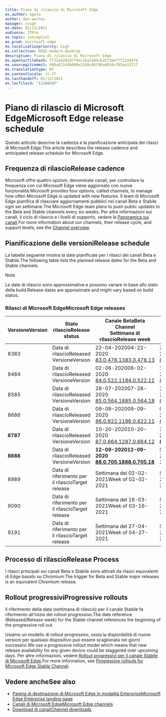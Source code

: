 ```yaml
---
title: Piano di rilascio di Microsoft Edge
ms.author: aguta
author: dan-wesley
manager: srugh
ms.date: 01/13/2021
audience: ITPro
ms.topic: conceptual
ms.prod: microsoft-edge
ms.localizationpriority: high
ms.collection: M365-modern-desktop
description: Piano di rilascio di Microsoft Edge
ms.openlocfilehash: ff32a4292d7f9dc26a7d89cb35f26477f22a91f4
ms.sourcegitcommit: 498a62144b099a1198c06f98ad010cf95aa33727
ms.translationtype: HT
ms.contentlocale: it-IT
ms.lasthandoff: 01/13/2021
ms.locfileid: "11268247"
---
```

# <span data-ttu-id="e93d5-103">Piano di rilascio di Microsoft Edge</span><span class="sxs-lookup"><span data-stu-id="e93d5-103">Microsoft Edge release schedule</span></span>

<span data-ttu-id="e93d5-104">Questo articolo descrive la cadenza e la pianificazione anticipata dei rilasci di Microsoft Edge.</span><span class="sxs-lookup"><span data-stu-id="e93d5-104">This article describes the release cadence and anticipated release schedule for Microsoft Edge.</span></span>

## <span data-ttu-id="e93d5-105">Frequenza di rilascio</span><span class="sxs-lookup"><span data-stu-id="e93d5-105">Release cadence</span></span>

<span data-ttu-id="e93d5-106">Microsoft offre quattro opzioni, denominate canali, per controllare la frequenza con cui Microsoft Edge viene aggiornato con nuove funzionalità.</span><span class="sxs-lookup"><span data-stu-id="e93d5-106">Microsoft provides four options, called channels, to manage how often Microsoft Edge is updated with new features.</span></span> <span data-ttu-id="e93d5-107">Il team di Microsoft Edge pianifica di rilasciare aggiornamenti pubblici nei canali Beta e Stabile ogni sei settimane.</span><span class="sxs-lookup"><span data-stu-id="e93d5-107">The Microsoft Edge team plans to push public updates to the Beta and Stable channels every six weeks.</span></span> <span data-ttu-id="e93d5-108">Per altre informazioni sui canali, il ciclo di rilascio e i livelli di supporto, vedere la [Panoramica sui canali](https://docs.microsoft.com/DeployEdge/microsoft-edge-channels#channel-overview).</span><span class="sxs-lookup"><span data-stu-id="e93d5-108">For more information about our channels, their release cycle, and support levels, see the [Channel overview](https://docs.microsoft.com/DeployEdge/microsoft-edge-channels#channel-overview).</span></span>

## <span data-ttu-id="e93d5-109">Pianificazione delle versioni</span><span class="sxs-lookup"><span data-stu-id="e93d5-109">Release schedule</span></span>

<span data-ttu-id="e93d5-110">La tabella seguente mostra la date pianificate per i rilasci dei canali Beta e Stabile.</span><span class="sxs-lookup"><span data-stu-id="e93d5-110">The following table lists the planned release dates for the Beta and Stable channels.</span></span>

> [!NOTE]
> <span data-ttu-id="e93d5-111">Le date di rilascio sono approssimative e possono variare in base allo stato della build.</span><span class="sxs-lookup"><span data-stu-id="e93d5-111">Release dates are approximate and might vary based on build status.</span></span>

### <span data-ttu-id="e93d5-112">Rilasci di Microsoft Edge</span><span class="sxs-lookup"><span data-stu-id="e93d5-112">Microsoft Edge releases</span></span>

| <span data-ttu-id="e93d5-113">Versione</span><span class="sxs-lookup"><span data-stu-id="e93d5-113">Version</span></span> | <span data-ttu-id="e93d5-114">Stato rilascio</span><span class="sxs-lookup"><span data-stu-id="e93d5-114">Release status</span></span> | <span data-ttu-id="e93d5-115">Canale Beta</span><span class="sxs-lookup"><span data-stu-id="e93d5-115">Beta Channel</span></span><br><span data-ttu-id="e93d5-116">Settimana di rilascio</span><span class="sxs-lookup"><span data-stu-id="e93d5-116">Release week</span></span> | <span data-ttu-id="e93d5-117">Canale Stable</span><span class="sxs-lookup"><span data-stu-id="e93d5-117">Stable Channel</span></span><br><span data-ttu-id="e93d5-118">Settimana di rilascio</span><span class="sxs-lookup"><span data-stu-id="e93d5-118">Release week</span></span> |
|---------|-----|------|--------|
| <span data-ttu-id="e93d5-119">83</span><span class="sxs-lookup"><span data-stu-id="e93d5-119">83</span></span> | <span data-ttu-id="e93d5-120">Data di rilascio</span><span class="sxs-lookup"><span data-stu-id="e93d5-120">Released</span></span><br><span data-ttu-id="e93d5-121">Versione</span><span class="sxs-lookup"><span data-stu-id="e93d5-121">Version</span></span> | <span data-ttu-id="e93d5-122">22-04-2020</span><span class="sxs-lookup"><span data-stu-id="e93d5-122">04-22-2020</span></span><br>[<span data-ttu-id="e93d5-123">83.0.478.13</span><span class="sxs-lookup"><span data-stu-id="e93d5-123">83.0.478.13</span></span>](https://docs.microsoft.com/DeployEdge/microsoft-edge-relnote-archive-beta-channel#version-83047813-april-22) | <span data-ttu-id="e93d5-124">21-05-2020</span><span class="sxs-lookup"><span data-stu-id="e93d5-124">05-21-2020</span></span><br> [<span data-ttu-id="e93d5-125">83.0.478.37</span><span class="sxs-lookup"><span data-stu-id="e93d5-125">83.0.478.37</span></span>](https://docs.microsoft.com/DeployEdge/microsoft-edge-relnote-archive-stable-channel#version-83047837-may-21) |
| <span data-ttu-id="e93d5-126">84</span><span class="sxs-lookup"><span data-stu-id="e93d5-126">84</span></span> | <span data-ttu-id="e93d5-127">Data di rilascio</span><span class="sxs-lookup"><span data-stu-id="e93d5-127">Released</span></span><br><span data-ttu-id="e93d5-128">Versione</span><span class="sxs-lookup"><span data-stu-id="e93d5-128">Version</span></span> | <span data-ttu-id="e93d5-129">02-06-2020</span><span class="sxs-lookup"><span data-stu-id="e93d5-129">06-02-2020</span></span><br>[<span data-ttu-id="e93d5-130">84.0.522.11</span><span class="sxs-lookup"><span data-stu-id="e93d5-130">84.0.522.11</span></span>](https://docs.microsoft.com/DeployEdge/microsoft-edge-relnote-archive-beta-channel#version-84052211-june-2) | <span data-ttu-id="e93d5-131">16-07-2020</span><span class="sxs-lookup"><span data-stu-id="e93d5-131">07-16-2020</span></span><br> [<span data-ttu-id="e93d5-132">84.0.522.40</span><span class="sxs-lookup"><span data-stu-id="e93d5-132">84.0.522.40</span></span>](https://docs.microsoft.com/DeployEdge/microsoft-edge-relnote-archive-stable-channel#version-84052240-july-16) |
| <span data-ttu-id="e93d5-133">85</span><span class="sxs-lookup"><span data-stu-id="e93d5-133">85</span></span> | <span data-ttu-id="e93d5-134">Data di rilascio</span><span class="sxs-lookup"><span data-stu-id="e93d5-134">Released</span></span><br><span data-ttu-id="e93d5-135">Versione</span><span class="sxs-lookup"><span data-stu-id="e93d5-135">Version</span></span> | <span data-ttu-id="e93d5-136">28-07-2020</span><span class="sxs-lookup"><span data-stu-id="e93d5-136">07-28-2020</span></span><br>[<span data-ttu-id="e93d5-137">85.0.564.18</span><span class="sxs-lookup"><span data-stu-id="e93d5-137">85.0.564.18</span></span>](https://docs.microsoft.com/DeployEdge/microsoft-edge-relnote-archive-beta-channel#version-85056418-july-28)  | <span data-ttu-id="e93d5-138">27-08-2020</span><span class="sxs-lookup"><span data-stu-id="e93d5-138">08-27-2020</span></span><br>[<span data-ttu-id="e93d5-139">85.0.564.41</span><span class="sxs-lookup"><span data-stu-id="e93d5-139">85.0.564.41</span></span>](https://docs.microsoft.com/DeployEdge/microsoft-edge-relnote-stable-channel#version-85056441-august-27) |
| <span data-ttu-id="e93d5-140">86</span><span class="sxs-lookup"><span data-stu-id="e93d5-140">86</span></span> | <span data-ttu-id="e93d5-141">Data di rilascio</span><span class="sxs-lookup"><span data-stu-id="e93d5-141">Released</span></span><br><span data-ttu-id="e93d5-142">Versione</span><span class="sxs-lookup"><span data-stu-id="e93d5-142">Version</span></span> | <span data-ttu-id="e93d5-143">09-09-2020</span><span class="sxs-lookup"><span data-stu-id="e93d5-143">09-09-2020</span></span><br>[<span data-ttu-id="e93d5-144">86.0.622.11</span><span class="sxs-lookup"><span data-stu-id="e93d5-144">86.0.622.11</span></span>](https://docs.microsoft.com/DeployEdge/microsoft-edge-relnote-beta-channel#version-86062211-september-9) | <span data-ttu-id="e93d5-145">09-10-2020</span><span class="sxs-lookup"><span data-stu-id="e93d5-145">10-09-2020</span></span><br>[<span data-ttu-id="e93d5-146">86.0.622.38</span><span class="sxs-lookup"><span data-stu-id="e93d5-146">86.0.622.38</span></span>](https://docs.microsoft.com/deployedge/microsoft-edge-relnote-stable-channel#version-86062238-october-9) |
| **<span data-ttu-id="e93d5-147">87</span><span class="sxs-lookup"><span data-stu-id="e93d5-147">87</span></span>** | <span data-ttu-id="e93d5-148">Data di rilascio</span><span class="sxs-lookup"><span data-stu-id="e93d5-148">Released</span></span><br><span data-ttu-id="e93d5-149">Versione</span><span class="sxs-lookup"><span data-stu-id="e93d5-149">Version</span></span> | <span data-ttu-id="e93d5-150">10-20-2020</span><span class="sxs-lookup"><span data-stu-id="e93d5-150">10-20-2020</span></span><br>[<span data-ttu-id="e93d5-151">87.0.664.12</span><span class="sxs-lookup"><span data-stu-id="e93d5-151">87.0.664.12</span></span>](https://docs.microsoft.com/deployedge/microsoft-edge-relnote-beta-channel#version-87066412--october-20) | **<span data-ttu-id="e93d5-152">19-11-2020</span><span class="sxs-lookup"><span data-stu-id="e93d5-152">11-19-2020</span></span>**<br>**[<span data-ttu-id="e93d5-153">87.0.664.41</span><span class="sxs-lookup"><span data-stu-id="e93d5-153">87.0.664.41</span></span>](https://docs.microsoft.com/deployedge/microsoft-edge-relnote-stable-channel#version-87066441-november-19)** |
| **<span data-ttu-id="e93d5-154">88</span><span class="sxs-lookup"><span data-stu-id="e93d5-154">88</span></span>** | <span data-ttu-id="e93d5-155">Data di rilascio</span><span class="sxs-lookup"><span data-stu-id="e93d5-155">Released</span></span><br><span data-ttu-id="e93d5-156">Versione</span><span class="sxs-lookup"><span data-stu-id="e93d5-156">Version</span></span> | **<span data-ttu-id="e93d5-157">12-09-2020</span><span class="sxs-lookup"><span data-stu-id="e93d5-157">12-09-2020</span></span>**<br>**[<span data-ttu-id="e93d5-158">88.0.705.18</span><span class="sxs-lookup"><span data-stu-id="e93d5-158">88.0.705.18</span></span>](https://docs.microsoft.com/deployedge/microsoft-edge-relnote-beta-channel#version-88070518-december-9)** | <span data-ttu-id="e93d5-159">Settimana del 21-01-2021</span><span class="sxs-lookup"><span data-stu-id="e93d5-159">Week of 01-21-2021</span></span> |
| <span data-ttu-id="e93d5-160">89</span><span class="sxs-lookup"><span data-stu-id="e93d5-160">89</span></span> | <span data-ttu-id="e93d5-161">Data di riferimento per il rilascio</span><span class="sxs-lookup"><span data-stu-id="e93d5-161">Target release</span></span> | <span data-ttu-id="e93d5-162">Settimana del 02-02-2021</span><span class="sxs-lookup"><span data-stu-id="e93d5-162">Week of 02-02-2021</span></span> | <span data-ttu-id="e93d5-163">Settimana del 04-03-2021</span><span class="sxs-lookup"><span data-stu-id="e93d5-163">Week of 03-04-2021</span></span> |
| <span data-ttu-id="e93d5-164">90</span><span class="sxs-lookup"><span data-stu-id="e93d5-164">90</span></span> | <span data-ttu-id="e93d5-165">Data di riferimento per il rilascio</span><span class="sxs-lookup"><span data-stu-id="e93d5-165">Target release</span></span> | <span data-ttu-id="e93d5-166">Settimana del 16-03-2021</span><span class="sxs-lookup"><span data-stu-id="e93d5-166">Week of 03-16-2021</span></span> | <span data-ttu-id="e93d5-167">Settimana del 15-4-2021</span><span class="sxs-lookup"><span data-stu-id="e93d5-167">Week of 4-15-2021</span></span> |
| <span data-ttu-id="e93d5-168">91</span><span class="sxs-lookup"><span data-stu-id="e93d5-168">91</span></span> | <span data-ttu-id="e93d5-169">Data di riferimento per il rilascio</span><span class="sxs-lookup"><span data-stu-id="e93d5-169">Target release</span></span> | <span data-ttu-id="e93d5-170">Settimana del 27-04-2021</span><span class="sxs-lookup"><span data-stu-id="e93d5-170">Week of 04-27-2021</span></span> | <span data-ttu-id="e93d5-171">Settimana del 27-05-2021</span><span class="sxs-lookup"><span data-stu-id="e93d5-171">Week of 05-27-2021</span></span> |

## <span data-ttu-id="e93d5-172">Processo di rilascio</span><span class="sxs-lookup"><span data-stu-id="e93d5-172">Release Process</span></span>

<span data-ttu-id="e93d5-173">I rilasci principali sui canali Beta e Stabile sono attivati da rilasci equivalenti di Edge basato su Chromium.</span><span class="sxs-lookup"><span data-stu-id="e93d5-173">The trigger for Beta and Stable major releases is an equivalent Chromium release.</span></span>

## <span data-ttu-id="e93d5-174">Rollout progressivi</span><span class="sxs-lookup"><span data-stu-id="e93d5-174">Progressive rollouts</span></span>

<span data-ttu-id="e93d5-175">Il riferimento della data (settimana di rilascio) per il canale Stabile fa riferimento all'inizio del rollout progressivo.</span><span class="sxs-lookup"><span data-stu-id="e93d5-175">The date reference (Released/Release week) for the Stable channel references the beginning of the progressive roll out.</span></span>

<span data-ttu-id="e93d5-176">Usiamo un modello di rollout progressivo, ossia la disponibilità di nuove versioni per qualsiasi dispositivo può essere scaglionata nei giorni successivi.</span><span class="sxs-lookup"><span data-stu-id="e93d5-176">We use a progressive rollout model which means that new release availability for any given device could be staggered over upcoming days.</span></span> <span data-ttu-id="e93d5-177">Per altre informazioni, vedere [Rollout progressivi per il canale Stabile di Microsoft Edge](microsoft-edge-update-progressive-rollout.md).</span><span class="sxs-lookup"><span data-stu-id="e93d5-177">For more information, see [Progressive rollouts for Microsoft Edge Stable Channel](microsoft-edge-update-progressive-rollout.md).</span></span>

## <span data-ttu-id="e93d5-178">Vedere anche</span><span class="sxs-lookup"><span data-stu-id="e93d5-178">See also</span></span>

- [<span data-ttu-id="e93d5-179">Pagina di destinazione di Microsoft Edge in modalità Enterprise</span><span class="sxs-lookup"><span data-stu-id="e93d5-179">Microsoft Edge Enterprise landing page</span></span>](https://aka.ms/EdgeEnterprise)
- [<span data-ttu-id="e93d5-180">Canali di Microsoft Edge</span><span class="sxs-lookup"><span data-stu-id="e93d5-180">Microsoft Edge channels</span></span>](microsoft-edge-channels.md)
- [<span data-ttu-id="e93d5-181">Download di canali</span><span class="sxs-lookup"><span data-stu-id="e93d5-181">Channel downloads</span></span>](https://www.microsoft.com/edge/business/download)
